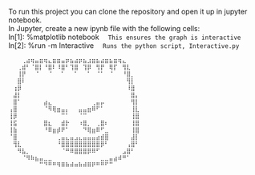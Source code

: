 To run this project you can clone the repository and open it up in jupyter notebook. \
In Jupyter, create a new ipynb file with the following cells: \
In[1]: %matplotlib notebook &emsp;`This ensures the graph is interactive`\
In[2]: %run -m Interactive &emsp;`Runs the python script, Interactive.py`

```
⠀⠀⠀⢀⣴⢶⣤⣶⢶⣄⣶⣶⣤⡶⣦⣴⡶⣦⣰⣶⣦⣴⣶⣦⣶⢶⣄⠀⠀⠀
⠀⠀⢀⣾⠃⠈⣿⡇⠘⣿⠇⠸⣿⠃⢹⣿⠀⢹⡿⠀⢻⡟⠀⢿⡏⠀⢻⣇⠀⠀
⠀⠀⢸⡟⠀⠀⠈⠀⠀⠈⠀⠀⠁⠀⠀⠁⠀⠀⠁⠀⠈⠁⠀⠈⠀⠀⠘⣿⡀⠀
⠀⠀⣿⠇⠀⠀⠀⠀⠀⠀⠀⠀⠀⠀⠀⠀⠀⠀⠀⠀⠀⠀⠀⠀⠀⠀⠀⢻⡇⠀
⠀⢰⡿⠀⠀⠀⠀⠀⠀⠀⠀⠀⠀⠀⠀⠀⠀⠀⠀⠀⠀⠀⠀⠀⠀⠀⠀⠸⣿⠀
⠀⣼⡇⠀⠀⠀⠀⠀⠀⠀⠀⠀⠀⠀⠀⠀⠀⠀⠀⠀⠀⠀⠀⠀⠀⠀⠀⠀⣿⡄
⠀⣿⠁⠀⠀⠀⠀⠀⣴⣄⠀⠀⠀⠀⠀⠀⠀⠀⠀⢀⣤⡤⠀⠀⠀⠀⠀⠀⢻⡇
⢠⣿⠀⠀⠀⠀⠀⠀⠈⠻⢿⣶⣤⡄⠀⠀⣤⣤⣶⠿⠋⠁⠀⠀⠀⠀⠀⠀⢸⣇
⢸⡿⠀⠀⠀⠀⠀⠀⠀⠀⠀⠀⠉⠁⠀⠀⠈⠉⠀⠀⠀⠀⠀⠀⠀⠀⠀⠀⢸⣿
⢸⣯⠀⠀⠀⠀⠀⠀⣿⣆⠀⠀⣾⡗⠀⠀⠰⣿⡀⠀⢀⣿⠆⠀⠀⠀⠀⠀⢸⣿
⢸⣷⠀⠀⠀⠀⠀⠀⠘⠿⣶⡾⠟⠁⠀⠀⠀⠙⢿⣶⠿⠋⣀⠀⠀⠀⠀⠀⢸⣿
⠈⣿⠀⠀⠀⠀⠀⠀⠀⠀⠀⢀⣤⣄⣤⣠⣄⣤⣤⣤⣴⣾⣿⠀⠀⠀⠀⠀⣼⡇
⠀⢻⣇⠀⠀⠀⠀⠀⠀⠀⠀⠘⣿⣿⣿⣿⣿⣿⣿⣿⣿⡿⠃⠀⠀⠀⠀⢠⣿⠃
⠀⠀⠻⣧⡀⠀⠀⠀⠀⠀⠀⠀⠈⠛⠿⣿⣿⣿⡿⠿⠋⠀⠀⠀⠀⠀⣠⣿⠃⠀
⠀⠀⠀⠈⠻⠷⣦⣤⣀⣀⠀⠀⠀⠀⠀⠀⠀⠀⠀⠀⠀⣀⣀⣤⣴⠾⠛⠁⠀⠀
⠀⠀⠀⠀⠀⠀⠀⠉⠙⠛⠛⠻⠿⠷⠾⠶⠷⠾⠿⠟⠛⠛⠋⠉⠀⠀⠀⠀⠀⠀
```
